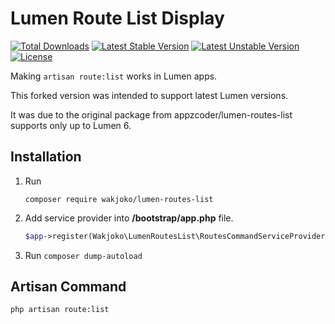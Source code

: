 # Lumen Route List Display

[![Total Downloads](https://poser.pugx.org/wakjoko/lumen-routes-list/d/total.svg)](https://packagist.org/packages/wakjoko/lumen-routes-list)
[![Latest Stable Version](https://poser.pugx.org/wakjoko/lumen-routes-list/v/stable.svg)](https://packagist.org/packages/wakjoko/lumen-routes-list)
[![Latest Unstable Version](https://poser.pugx.org/wakjoko/lumen-routes-list/v/unstable.svg)](https://packagist.org/packages/wakjoko/lumen-routes-list)
[![License](https://poser.pugx.org/wakjoko/lumen-routes-list/license.svg)](https://packagist.org/packages/wakjoko/lumen-routes-list)

Making `artisan route:list` works in Lumen apps.

This forked version was intended to support latest Lumen versions.

It was due to the original package from appzcoder/lumen-routes-list supports only up to Lumen 6.

## Installation

1. Run
    ```
    composer require wakjoko/lumen-routes-list
    ```

2. Add service provider into **/bootstrap/app.php** file.
    ```php
    $app->register(Wakjoko\LumenRoutesList\RoutesCommandServiceProvider::class);
    ```
3. Run ```composer dump-autoload```

## Artisan Command

```
php artisan route:list
```